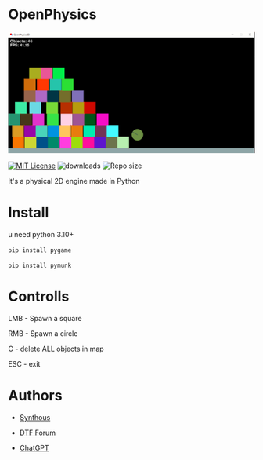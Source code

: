 # OpenPhysics
![App Screenshot](img/screenshot.PNG)

[![MIT License](https://img.shields.io/badge/license-MIT-blue.svg?style=flat)](http://choosealicense.com/licenses/mit/)
![downloads](https://img.shields.io/github/downloads/gooseURL/OpenPhysics/total)
![Repo size](https://img.shields.io/github/repo-size/gooseURL/OpenPhysics)

It's a physical 2D engine made in Python

# Install
u need python 3.10+

```pip install pygame```

```pip install pymunk```

# Controlls
LMB - Spawn a square

RMB - Spawn a circle

C - delete ALL objects in map

ESC - exit

# Authors
- [Synthous](t.me/SynthouS)

- [DTF Forum](dtf.ru)

- [ChatGPT](https://chat.openai.com/)
